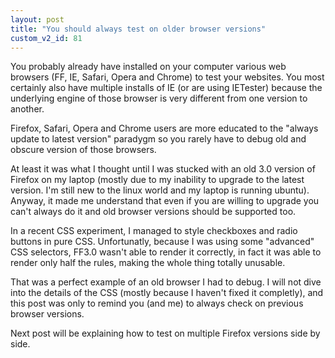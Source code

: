 ```yaml
---
layout: post
title: "You should always test on older browser versions"
custom_v2_id: 81
---
```


<p>You probably already have installed on your computer various web browsers (FF, IE, Safari, Opera and Chrome) to test your websites. You most certainly also have multiple installs of IE (or are using IETester) because the underlying engine of those browser is very different from one version to another.</p>
<p>Firefox, Safari, Opera and Chrome users are more educated to the "always update to latest version" paradygm so you rarely have to debug old and obscure version of those browsers.</p>
<p>At least it was what I thought until I was stucked with an old 3.0 version of Firefox on my laptop (mostly due to my inability to upgrade to the latest version. I'm still new to the linux world and my laptop is running ubuntu). Anyway, it made me understand that even if you are willing to upgrade you can't always do it and old browser versions should be supported too.</p>
<p>In a recent CSS experiment, I managed to style checkboxes and radio buttons in pure CSS. Unfortunatly, because I was using some "advanced" CSS selectors, FF3.0 wasn't able to render it correctly, in fact it was able to render only half the rules, making the whole thing totally unusable.</p>
<p>That was a perfect example of an old browser I had to debug. I will not dive into the details of the CSS (mostly because I haven't fixed it completly), and this post was only to remind you (and me) to always check on previous browser versions.</p>
<p>Next post will be explaining how to test on multiple Firefox versions side by side.</p>